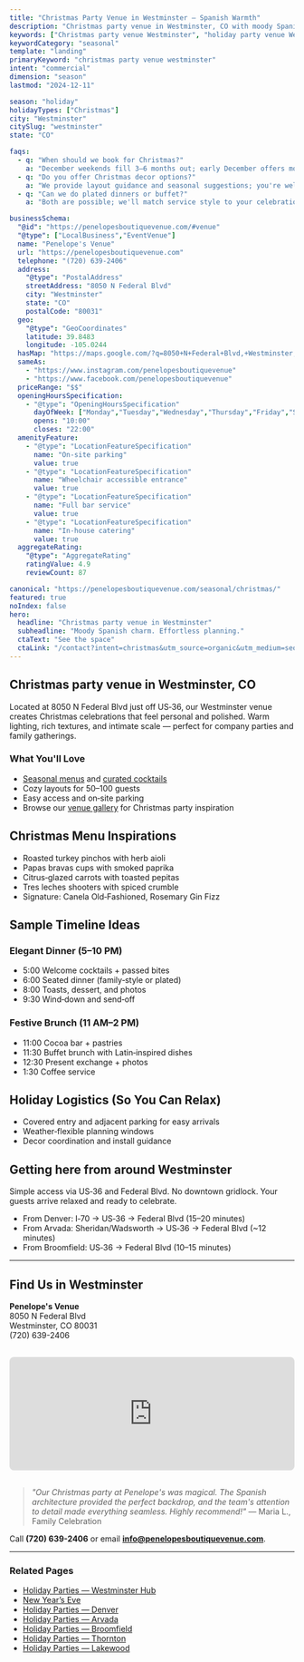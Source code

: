 ```yaml
---
title: "Christmas Party Venue in Westminster — Spanish Warmth"
description: "Christmas party venue in Westminster, CO with moody Spanish style. Intimate space for 50-100 guests, seasonal menus, easy parking."
keywords: ["Christmas party venue Westminster", "holiday party venue Westminster", "winter party venue Westminster"]
keywordCategory: "seasonal"
template: "landing"
primaryKeyword: "christmas party venue westminster"
intent: "commercial"
dimension: "season"
lastmod: "2024-12-11"

season: "holiday"
holidayTypes: ["Christmas"]
city: "Westminster"
citySlug: "westminster"
state: "CO"

faqs:
  - q: "When should we book for Christmas?"
    a: "December weekends fill 3–6 months out; early December offers more flexibility."
  - q: "Do you offer Christmas decor options?"
    a: "We provide layout guidance and seasonal suggestions; you're welcome to bring your own."
  - q: "Can we do plated dinners or buffet?"
    a: "Both are possible; we'll match service style to your celebration."

businessSchema:
  "@id": "https://penelopesboutiquevenue.com/#venue"
  "@type": ["LocalBusiness","EventVenue"]
  name: "Penelope's Venue"
  url: "https://penelopesboutiquevenue.com"
  telephone: "(720) 639-2406"
  address:
    "@type": "PostalAddress"
    streetAddress: "8050 N Federal Blvd"
    city: "Westminster"
    state: "CO"
    postalCode: "80031"
  geo:
    "@type": "GeoCoordinates"
    latitude: 39.8483
    longitude: -105.0244
  hasMap: "https://maps.google.com/?q=8050+N+Federal+Blvd,+Westminster,+CO+80031"
  sameAs:
    - "https://www.instagram.com/penelopesboutiquevenue"
    - "https://www.facebook.com/penelopesboutiquevenue"
  priceRange: "$$"
  openingHoursSpecification:
    - "@type": "OpeningHoursSpecification"
      dayOfWeek: ["Monday","Tuesday","Wednesday","Thursday","Friday","Saturday","Sunday"]
      opens: "10:00"
      closes: "22:00"
  amenityFeature:
    - "@type": "LocationFeatureSpecification"
      name: "On-site parking"
      value: true
    - "@type": "LocationFeatureSpecification"
      name: "Wheelchair accessible entrance"
      value: true
    - "@type": "LocationFeatureSpecification"
      name: "Full bar service"
      value: true
    - "@type": "LocationFeatureSpecification"
      name: "In-house catering"
      value: true
  aggregateRating:
    "@type": "AggregateRating"
    ratingValue: 4.9
    reviewCount: 87

canonical: "https://penelopesboutiquevenue.com/seasonal/christmas/"
featured: true
noIndex: false
hero:
  headline: "Christmas party venue in Westminster"
  subheadline: "Moody Spanish charm. Effortless planning."
  ctaText: "See the space"
  ctaLink: "/contact?intent=christmas&utm_source=organic&utm_medium=seo&utm_campaign=seasonal-christmas"
---
```


## Christmas party venue in Westminster, CO

Located at 8050 N Federal Blvd just off US‑36, our Westminster venue creates Christmas celebrations that feel personal and polished. Warm lighting, rich textures, and intimate scale — perfect for company parties and family gatherings.

### What You'll Love

- [Seasonal menus](/catering) and [curated cocktails](/venue#pricing)
- Cozy layouts for 50–100 guests
- Easy access and on‑site parking
- Browse our [venue gallery](/gallery) for Christmas party inspiration

## Christmas Menu Inspirations
- Roasted turkey pinchos with herb aioli
- Papas bravas cups with smoked paprika
- Citrus‑glazed carrots with toasted pepitas
- Tres leches shooters with spiced crumble
- Signature: Canela Old‑Fashioned, Rosemary Gin Fizz

## Sample Timeline Ideas
### Elegant Dinner (5–10 PM)
- 5:00 Welcome cocktails + passed bites
- 6:00 Seated dinner (family‑style or plated)
- 8:00 Toasts, dessert, and photos
- 9:30 Wind‑down and send‑off

### Festive Brunch (11 AM–2 PM)
- 11:00 Cocoa bar + pastries
- 11:30 Buffet brunch with Latin‑inspired dishes
- 12:30 Present exchange + photos
- 1:30 Coffee service

## Holiday Logistics (So You Can Relax)
- Covered entry and adjacent parking for easy arrivals
- Weather‑flexible planning windows
- Decor coordination and install guidance

## Getting here from around Westminster

Simple access via US‑36 and Federal Blvd. No downtown gridlock. Your guests arrive relaxed and ready to celebrate.

- From Denver: I‑70 → US‑36 → Federal Blvd (15–20 minutes)
- From Arvada: Sheridan/Wadsworth → US‑36 → Federal Blvd (~12 minutes)
- From Broomfield: US‑36 → Federal Blvd (10–15 minutes)

---

## Find Us in Westminster

**Penelope's Venue**  
8050 N Federal Blvd  
Westminster, CO 80031  
(720) 639-2406

<iframe src="https://www.google.com/maps/embed?pb=!1m18!1m12!1m3!1d3043.123456789!2d-105.0244!3d39.8483!2m3!1f0!2f0!3f0!3m2!1i1024!2i768!4f13.1!3m3!1m2!1s0x0%3A0x0!2s8050+N+Federal+Blvd%2C+Westminster%2C+CO+80031!5e0!3m2!1sen!2sus!4v1234567890" width="100%" height="200" style="border:0;border-radius:8px;margin:1rem 0;" allowfullscreen="" loading="lazy" referrerpolicy="no-referrer-when-downgrade"></iframe>

> *"Our Christmas party at Penelope's was magical. The Spanish architecture provided the perfect backdrop, and the team's attention to detail made everything seamless. Highly recommend!"* — Maria L., Family Celebration

Call **(720) 639-2406** or email **info@penelopesboutiquevenue.com**.


---

### Related Pages
- [Holiday Parties — Westminster Hub](/seasonal/holiday/)
- [New Year’s Eve](/seasonal/new-years/)
- [Holiday Parties — Denver](/seasonal/holiday/denver/)
- [Holiday Parties — Arvada](/seasonal/holiday/arvada/)
- [Holiday Parties — Broomfield](/seasonal/holiday/broomfield/)
- [Holiday Parties — Thornton](/seasonal/holiday/thornton/)
- [Holiday Parties — Lakewood](/seasonal/holiday/lakewood/)

